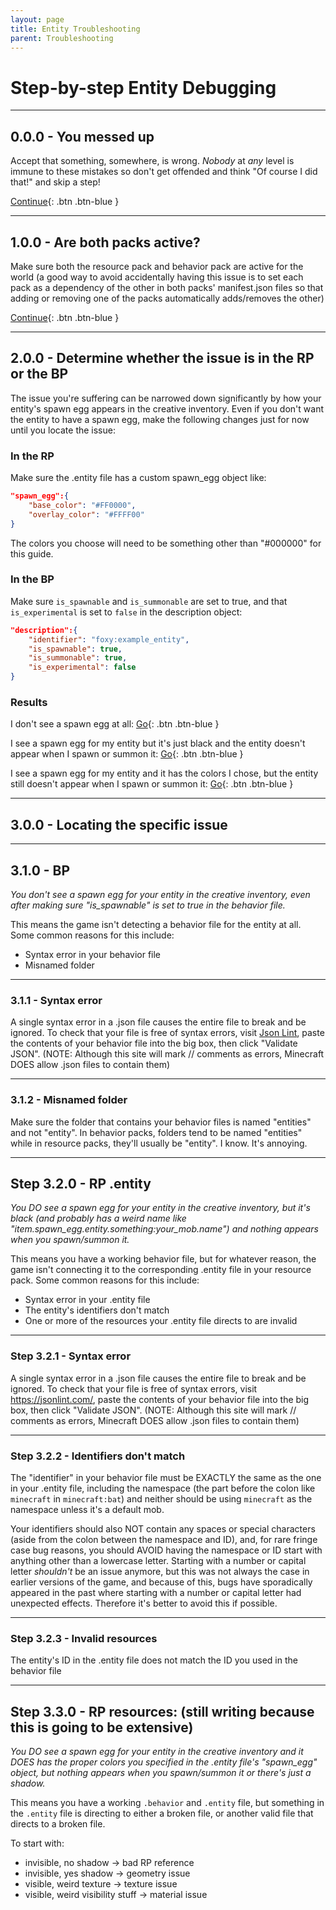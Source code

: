 ```yaml
---
layout: page
title: Entity Troubleshooting
parent: Troubleshooting
---
```


# Step-by-step Entity Debugging



---
<a name="0.0.0"></a>
## 0.0.0 - You messed up

Accept that something, somewhere, is wrong. *Nobody* at *any* level is immune to these mistakes so don't get offended and think "Of course I did that!" and skip a step!

[Continue](#1.0.0){: .btn .btn-blue }

---
<a name="1.0.0"></a>
## 1.0.0 - Are both packs active?

Make sure both the resource pack and behavior pack are active for the world (a good way to avoid accidentally having this issue is to set each pack as a dependency of the other in both packs' manifest.json files so that adding or removing one of the packs automatically adds/removes the other)

[Continue](#2.0.0){: .btn .btn-blue }

---
<a name="2.0.0"></a>
## 2.0.0 - Determine whether the issue is in the RP or the BP

The issue you're suffering can be narrowed down significantly by how your entity's spawn egg appears in the creative inventory. Even if you don't want the entity to have a spawn egg, make the following changes just for now until you locate the issue:

### In the RP
Make sure the .entity file has a custom spawn_egg object like:
```json
"spawn_egg":{
	"base_color": "#FF0000",
	"overlay_color": "#FFFF00"
}
```

The colors you choose will need to be something other than "#000000" for this guide.

### In the BP
Make sure `is_spawnable` and `is_summonable` are set to true, and that `is_experimental` is set to `false` in the description object:

```json
"description":{
	"identifier": "foxy:example_entity",
	"is_spawnable": true,
	"is_summonable": true,
	"is_experimental": false
}
```

### Results
I don't see a spawn egg at all: [Go](#3.1.0){: .btn .btn-blue }

I see a spawn egg for my entity but it's just black and the entity doesn't appear when I spawn or summon it: [Go](#3.2.0){: .btn .btn-blue }

I see a spawn egg for my entity and it has the colors I chose, but the entity still doesn't appear when I spawn or summon it: [Go](#3.3.0){: .btn .btn-blue }

---
<a name="3.0.0"></a>
## 3.0.0 - Locating the specific issue

--- 
<a name="3.1.0"></a>
## 3.1.0 - BP
*You don't see a spawn egg for your entity in the creative inventory, even after making sure "is_spawnable" is set to true in the behavior file.*

This means the game isn't detecting a behavior file for the entity at all. Some common reasons for this include:
 - Syntax error in your behavior file
 - Misnamed folder

---
<a name="3.1.1"></a>
### 3.1.1 - Syntax error
A single syntax error in a .json file causes the entire file to break and be ignored. To check that your file is free of syntax errors, visit [Json Lint](https://jsonlint.com/), paste the contents of your behavior file into the big box, then click "Validate JSON".
(NOTE: Although this site will mark // comments as errors, Minecraft DOES allow .json files to contain them)

---
<a name="3.1.2"></a>
### 3.1.2 - Misnamed folder
Make sure the folder that contains your behavior files is named "entities" and not "entity". In behavior packs, folders tend to be named "entities" while in resource packs, they'll usually be "entity". I know. It's annoying.

---
<a name="3.2.0"></a>
## Step 3.2.0 - RP .entity
*You DO see a spawn egg for your entity in the creative inventory, but it's black (and probably has a weird name like "item.spawn_egg.entity.something:your_mob.name") and nothing appears when you spawn/summon it.*

This means you have a working behavior file, but for whatever reason, the game isn't connecting it to the corresponding .entity file in your resource pack. Some common reasons for this include:
 - Syntax error in your .entity file
 - The entity's identifiers don't match
 - One or more of the resources your .entity file directs to are invalid

---
<a name="3.2.1"></a>
### Step 3.2.1 - Syntax error
A single syntax error in a .json file causes the entire file to break and be ignored. To check that your file is free of syntax errors, visit https://jsonlint.com/, paste the contents of your behavior file into the big box, then click "Validate JSON".
(NOTE: Although this site will mark // comments as errors, Minecraft DOES allow .json files to contain them)

---
<a name="3.2.2"></a>
### Step 3.2.2 - Identifiers don't match
The "identifier" in your behavior file must be EXACTLY the same as the one in your .entity file, including the namespace (the part before the colon like `minecraft` in `minecraft:bat`) and neither should be using `minecraft` as the namespace unless it's a default mob.

Your identifiers should also NOT contain any spaces or special characters (aside from the colon between the namespace and ID), and, for rare fringe case bug reasons, you should AVOID having the namespace or ID start with anything other than a lowercase letter. Starting with a number or capital letter *shouldn't* be an issue anymore, but this was not always the case in earlier versions of the game, and because of this, bugs have sporadically appeared in the past where starting with a number or capital letter had unexpected effects. Therefore it's better to avoid this if possible.
<a name="3.2.2"></a>

---
<a name="3.2.3"></a>
### Step 3.2.3 - Invalid resources
The entity's ID in the .entity file does not match the ID you used in the behavior file

--- 
<a name="3.3.0"></a>
## Step 3.3.0 - RP resources: (still writing because this is going to be extensive)
*You DO see a spawn egg for your entity in the creative inventory and it DOES has the proper colors you specified in the .entity file's "spawn_egg" object, but nothing appears when you spawn/summon it or there's just a shadow.*

This means you have a working `.behavior` and `.entity` file, but something in the `.entity` file is directing to either a broken file, or another valid file that directs to a broken file.

To start with:
- invisible, no shadow -> bad RP reference
- invisible, yes shadow -> geometry issue
- visible, weird texture -> texture issue
- visible, weird visibility stuff -> material issue

